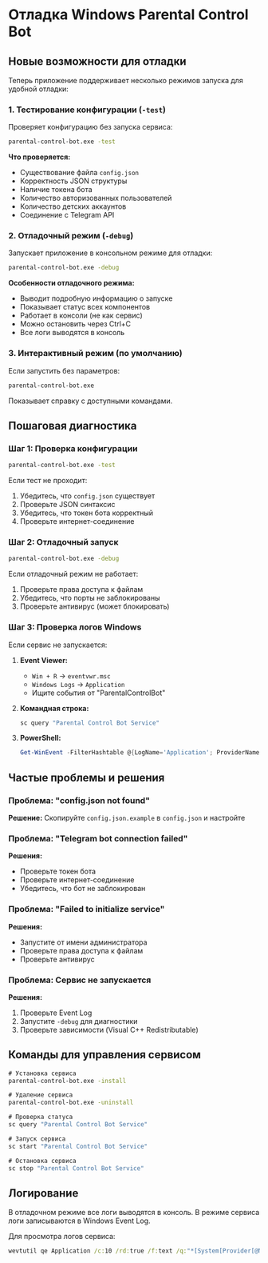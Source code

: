 # Отладка Windows Parental Control Bot

## Новые возможности для отладки

Теперь приложение поддерживает несколько режимов запуска для удобной отладки:

### 1. Тестирование конфигурации (`-test`)

Проверяет конфигурацию без запуска сервиса:

```cmd
parental-control-bot.exe -test
```

**Что проверяется:**
- Существование файла `config.json`
- Корректность JSON структуры
- Наличие токена бота
- Количество авторизованных пользователей
- Количество детских аккаунтов
- Соединение с Telegram API

### 2. Отладочный режим (`-debug`)

Запускает приложение в консольном режиме для отладки:

```cmd
parental-control-bot.exe -debug
```

**Особенности отладочного режима:**
- Выводит подробную информацию о запуске
- Показывает статус всех компонентов
- Работает в консоли (не как сервис)
- Можно остановить через Ctrl+C
- Все логи выводятся в консоль

### 3. Интерактивный режим (по умолчанию)

Если запустить без параметров:

```cmd
parental-control-bot.exe
```

Показывает справку с доступными командами.

## Пошаговая диагностика

### Шаг 1: Проверка конфигурации

```cmd
parental-control-bot.exe -test
```

Если тест не проходит:
1. Убедитесь, что `config.json` существует
2. Проверьте JSON синтаксис
3. Убедитесь, что токен бота корректный
4. Проверьте интернет-соединение

### Шаг 2: Отладочный запуск

```cmd
parental-control-bot.exe -debug
```

Если отладочный режим не работает:
1. Проверьте права доступа к файлам
2. Убедитесь, что порты не заблокированы
3. Проверьте антивирус (может блокировать)

### Шаг 3: Проверка логов Windows

Если сервис не запускается:

1. **Event Viewer:**
   - `Win + R` → `eventvwr.msc`
   - `Windows Logs` → `Application`
   - Ищите события от "ParentalControlBot"

2. **Командная строка:**
   ```cmd
   sc query "Parental Control Bot Service"
   ```

3. **PowerShell:**
   ```powershell
   Get-WinEvent -FilterHashtable @{LogName='Application'; ProviderName='ParentalControlBot'}
   ```

## Частые проблемы и решения

### Проблема: "config.json not found"
**Решение:** Скопируйте `config.json.example` в `config.json` и настройте

### Проблема: "Telegram bot connection failed"
**Решения:**
- Проверьте токен бота
- Проверьте интернет-соединение
- Убедитесь, что бот не заблокирован

### Проблема: "Failed to initialize service"
**Решения:**
- Запустите от имени администратора
- Проверьте права доступа к файлам
- Проверьте антивирус

### Проблема: Сервис не запускается
**Решения:**
1. Проверьте Event Log
2. Запустите `-debug` для диагностики
3. Проверьте зависимости (Visual C++ Redistributable)

## Команды для управления сервисом

```cmd
# Установка сервиса
parental-control-bot.exe -install

# Удаление сервиса  
parental-control-bot.exe -uninstall

# Проверка статуса
sc query "Parental Control Bot Service"

# Запуск сервиса
sc start "Parental Control Bot Service"

# Остановка сервиса
sc stop "Parental Control Bot Service"
```

## Логирование

В отладочном режиме все логи выводятся в консоль. В режиме сервиса логи записываются в Windows Event Log.

Для просмотра логов сервиса:
```cmd
wevtutil qe Application /c:10 /rd:true /f:text /q:"*[System[Provider[@Name='ParentalControlBot']]]"
```
